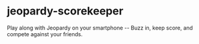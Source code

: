 # jeopardy-scorekeeper
 Play along with Jeopardy on your smartphone -- Buzz in, keep score, and compete against your friends.
